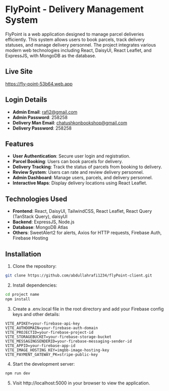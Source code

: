 
# FlyPoint  - Delivery Management System

FlyPoint is a web application designed to manage parcel deliveries efficiently. This system allows users to book parcels, track delivery statuses, and manage delivery personnel. The project integrates various modern web technologies including React, DaisyUI, React Leaflet, and ExpressJS, with MongoDB as the database.

## Live Site

https://fly-point-53b64.web.app

## Login Details

- **Admin Email**: rafi2@gmail.com
- **Admin Password**: 258258
- **Delivery Man Email**: chatushkonbookshop@gmail.com
- **Delivery Password**: 258258

## Features

- **User Authentication**: Secure user login and registration.
- **Parcel Booking**: Users can book parcels for delivery.
- **Delivery Tracking**: Track the status of parcels from booking to delivery.
- **Review System**: Users can rate and review delivery personnel.
- **Admin Dashboard**: Manage users, parcels, and delivery personnel.
- **Interactive Maps**: Display delivery locations using React Leaflet.

## Technologies Used

- **Frontend**: React, DaisyUI, TailwindCSS, React Leaflet, React Query (TanStack Query), daisyUI
- **Backend**: ExpressJS, Node.js
- **Database**: MongoDB Atlas
- **Others**: SweetAlert2 for alerts, Axios for HTTP requests, Firebase Auth, Firebase Hosting

## Installation

1. Clone the repository:

```bash
git clone https://github.com/abdullahrafi1234/flyPoint-client.git
```

2. Install dependencies:
```bash
cd project name
npm install
```

3. Create a .env.local file in the root directory and add your Firebase config keys and other details:

```env
VITE_APIKEY=your-firebase-api-key
VITE_AUTHDOMAIN=your-firebase-auth-domain
VITE_PROJECTID=your-firebase-project-id
VITE_STORAGEBUCKET=your-firebase-storage-bucket
VITE_MESSAGINGSENDERID=your-firebase-messaging-sender-id
VITE_APPID=your-firebase-app-id
VITE_IMAGE_HOSTING_KEY=imgbb-image-hosting-key
VITE_PAYMENT_GATEWAY_PK=stripe-public-key
```

4. Start the development server:
 ```bash
npm run dev
```

5. Visit http://localhost:5000 in your browser to view the application.
